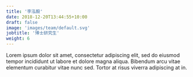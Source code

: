 ```yaml
---
title: '李泓毅'
date: 2018-12-20T13:44:55+10:00
draft: false
image: 'images/team/default.svg'
jobtitle: '博士研究生'
weight: 6
---
```


Lorem ipsum dolor sit amet, consectetur adipiscing elit, sed do eiusmod tempor incididunt ut labore et dolore magna aliqua. Bibendum arcu vitae elementum curabitur vitae nunc sed. Tortor at risus viverra adipiscing at in.
